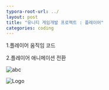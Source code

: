 ```yaml
---
typora-root-url: ../
layout: post
title: "유니티 게임개발 프로젝트 : 플레이어"
categories: coding
---
```

1.플레이어 움직임 코드

<script src="https://gist.github.com/studioKjm/03f6cf2ff332faabd465b5c54f2e6e00.js"></script>

2.플레이어 애니메이션 전환
<script src="https://gist.github.com/studioKjm/03f6cf2ff332faabd465b5c54f2e6e00.js"></script>



![abc](https://user-images.githubusercontent.com/117446950/202838282-cde399cd-7d2e-4f33-ab42-538666ccee22.PNG)


![Logo](https://user-images.githubusercontent.com/117446950/202838601-99c9cb26-91cc-408e-b3d2-55ec48d71892.png)

